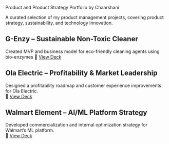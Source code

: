 Product  and Product Strategy Portfolio by Chaarshani

A curated selection of my product management projects, covering product strategy, sustainability, and technology innovation.

## G-Enzy – Sustainable Non-Toxic Cleaner 
Created MVP and business model for eco-friendly cleaning agents using bio-enzymes
📎 [View Deck](./NonToxicCleaner.pdf)

##  Ola Electric – Profitability & Market Leadership
Designed a profitability roadmap and customer experience improvements for Ola Electric.  
📎 [View Deck](Olaelectric.pdf)

##  Walmart Element – AI/ML Platform Strategy
Developed commercialization and internal optimization strategy for Walmart’s ML platform.  
📎 [View Deck](./Walmartelement.pdf)

